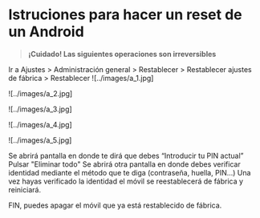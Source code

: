 
# Istruciones para hacer un reset de un Android

> **¡Cuidado! Las siguientes operaciones son irreversibles**

Ir a Ajustes > Administración general > Restablecer > Restablecer ajustes de fábrica > Restablecer
![../images/a_1.jpg]

![../images/a_2.jpg]

![../images/a_3.jpg]

![../images/a_4.jpg]

![../images/a_5.jpg]

Se abrirá pantalla en donde te dirá que debes “Introducir tu PIN actual”
Pulsar "Eliminar todo"
Se abrirá otra pantalla en donde debes verificar identidad mediante el método que te diga (contraseña, huella, PIN...)
Una vez hayas verificado la identidad el móvil se reestablecerá de fábrica y reiniciará.

FIN, puedes apagar el móvil que ya está restablecido de fábrica.
